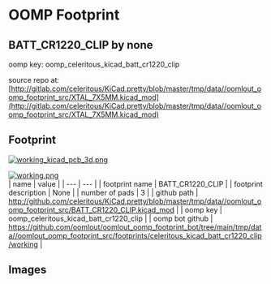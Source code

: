 # OOMP Footprint  
## BATT_CR1220_CLIP  by none  
  
oomp key: oomp_celeritous_kicad_batt_cr1220_clip  
  
source repo at: [http://gitlab.com/celeritous/KiCad.pretty/blob/master/tmp/data//oomlout_oomp_footprint_src/XTAL_7X5MM.kicad_mod](http://gitlab.com/celeritous/KiCad.pretty/blob/master/tmp/data//oomlout_oomp_footprint_src/XTAL_7X5MM.kicad_mod)  
## Footprint  
  
[![working_kicad_pcb_3d.png](working_kicad_pcb_3d_600.png)](working_kicad_pcb_3d.png)  
  
[![working.png](working_600.png)](working.png)  
| name | value | 
| --- | --- | 
| footprint name | BATT_CR1220_CLIP | 
| footprint description | None | 
| number of pads | 3 | 
| github path | http://github.com/celeritous/KiCad.pretty/blob/master/tmp/data//oomlout_oomp_footprint_src/BATT_CR1220_CLIP.kicad_mod | 
| oomp key | oomp_celeritous_kicad_batt_cr1220_clip | 
| oomp bot github | https://github.com/oomlout/oomlout_oomp_footprint_bot/tree/main/tmp/data//oomlout_oomp_footprint_src/footprints/celeritous_kicad_batt_cr1220_clip/working | 
## Images  
